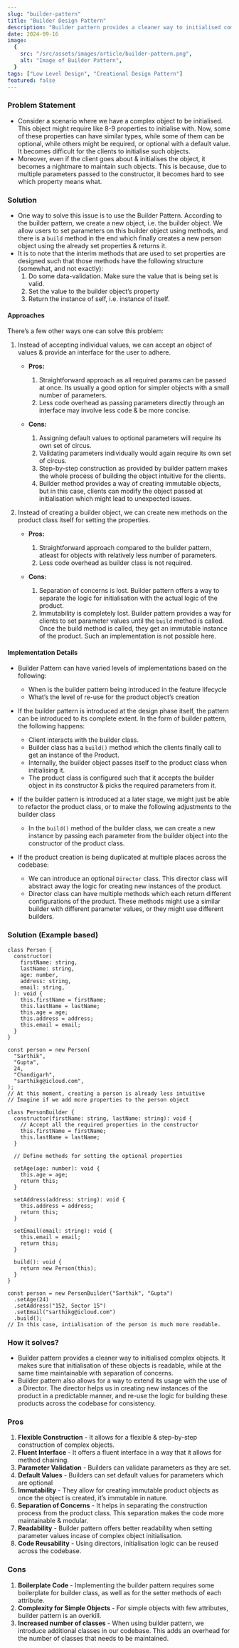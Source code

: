```yaml
---
slug: "builder-pattern"
title: "Builder Design Pattern"
description: "Builder pattern provides a cleaner way to initialised complex objects. It makes sure that initialisation of these objects is readable, while at the same time maintainable with separation of concerns."
date: 2024-09-16
image:
  {
    src: "/src/assets/images/article/builder-pattern.png",
    alt: "Image of Builder Pattern",
  }
tags: ["Low Level Design", "Creational Design Pattern"]
featured: false
---
```


### Problem Statement

- Consider a scenario where we have a complex object to be initialised. This object might require like 8-9 properties to initialise with. Now, some of these properties can have similar types, while some of them can be optional, while others might be required, or optional with a default value. It becomes difficult for the clients to initialise such objects.
- Moreover, even if the client goes about & initialises the object, it becomes a nightmare to maintain such objects. This is because, due to multiple parameters passed to the constructor, it becomes hard to see which property means what.

### Solution

- One way to solve this issue is to use the Builder Pattern. According to the builder pattern, we create a new object, i.e. the builder object. We allow users to set parameters on this builder object using methods, and there is a `build` method in the end which finally creates a new person object using the already set properties & returns it.
- It is to note that the interim methods that are used to set properties are designed such that those methods have the following structure (somewhat, and not exactly):
  1.  Do some data-validation. Make sure the value that is being set is valid.
  2.  Set the value to the builder object’s property
  3.  Return the instance of self, i.e. instance of itself.

#### Approaches

There’s a few other ways one can solve this problem:

1.  Instead of accepting individual values, we can accept an object of values & provide an interface for the user to adhere.

    - **Pros:**

      1. Straightforward approach as all required params can be passed at once. Its usually a good option for simpler objects with a small number of parameters.
      2. Less code overhead as passing parameters directly through an interface may involve less code & be more concise.

    - **Cons:**

      1. Assigning default values to optional parameters will require its own set of circus.
      2. Validating parameters individually would again require its own set of circus.
      3. Step-by-step construction as provided by builder pattern makes the whole process of building the object intuitive for the clients.
      4. Builder method provides a way of creating immutable objects, but in this case, clients can modify the object passed at initialisation which might lead to unexpected issues.

2.  Instead of creating a builder object, we can create new methods on the product class itself for setting the properties.

    - **Pros:**

      1. Straightforward approach compared to the builder pattern, atleast for objects with relatively less number of parameters.
      2. Less code overhead as builder class is not required.

    - **Cons:**

      1. Separation of concerns is lost. Builder pattern offers a way to separate the logic for initialisation with the actual logic of the product.
      2. Immutability is completely lost. Builder pattern provides a way for clients to set parameter values until the `build` method is called. Once the build method is called, they get an immutable instance of the product. Such an implementation is not possible here.

#### Implementation Details

- Builder Pattern can have varied levels of implementations based on the following:

  - When is the builder pattern being introduced in the feature lifecycle
  - What’s the level of re-use for the product object’s creation

- If the builder pattern is introduced at the design phase itself, the pattern can be introduced to its complete extent. In the form of builder pattern, the following happens:

  - Client interacts with the builder class.
  - Builder class has a `build()` method which the clients finally call to get an instance of the Product.
  - Internally, the builder object passes itself to the product class when initialising it.
  - The product class is configured such that it accepts the builder object in its constructor & picks the required parameters from it.

- If the builder pattern is introduced at a later stage, we might just be able to refactor the product class, or to make the following adjustments to the builder class
  - In the `build()` method of the builder class, we can create a new instance by passing each parameter from the builder object into the constructor of the product class.
- If the product creation is being duplicated at multiple places across the codebase:
  - We can introduce an optional `Director` class. This director class will abstract away the logic for creating new instances of the product.
  - Director class can have multiple methods which each return different configurations of the product. These methods might use a similar builder with different parameter values, or they might use different builders.

### Solution (Example based)

```tsx
class Person {
  constructor(
    firstName: string,
    lastName: string,
    age: number,
    address: string,
    email: string,
  ): void {
    this.firstName = firstName;
    this.lastName = lastName;
    this.age = age;
    this.address = address;
    this.email = email;
  }
}

const person = new Person(
  "Sarthik",
  "Gupta",
  24,
  "Chandigarh",
  "sarthikg@icloud.com",
);
// At this moment, creating a person is already less intuitive
// Imagine if we add more properties to the person object

class PersonBuilder {
  constructor(firstName: string, lastName: string): void {
    // Accept all the required properties in the constructor
    this.firstName = firstName;
    this.lastName = lastName;
  }

  // Define methods for setting the optional properties

  setAge(age: number): void {
    this.age = age;
    return this;
  }

  setAddress(address: string): void {
    this.address = address;
    return this;
  }

  setEmail(email: string): void {
    this.email = email;
    return this;
  }

  build(): void {
    return new Person(this);
  }
}

const person = new PersonBuilder("Sarthik", "Gupta")
  .setAge(24)
  .setAddress("152, Sector 15")
  .setEmail("sarthikg@icloud.com")
  .build();
// In this case, intialisation of the person is much more readable.
```

### How it solves?

- Builder pattern provides a cleaner way to initialised complex objects. It makes sure that initialisation of these objects is readable, while at the same time maintainable with separation of concerns.
- Builder pattern also allows for a way to extend its usage with the use of a Director. The director helps us in creating new instances of the product in a predictable manner, and re-use the logic for building these products across the codebase for consistency.

### Pros

1. **Flexible Construction** - It allows for a flexible & step-by-step construction of complex objects.
2. **Fluent Interface** - It offers a fluent interface in a way that it allows for method chaining.
3. **Parameter Validation** - Builders can validate parameters as they are set.
4. **Default Values** - Builders can set default values for parameters which are optional
5. **Immutability** - They allow for creating immutable product objects as once the object is created, it’s immutable in nature.
6. **Separation of Concerns** - It helps in separating the construction process from the product class. This separation makes the code more maintainable & modular.
7. **Readability** - Builder pattern offers better readability when setting parameter values incase of complex object initialisation.
8. **Code Reusability** - Using directors, initialisation logic can be reused across the codebase.

### Cons

1. **Boilerplate Code** - Implementing the builder pattern requires some boilerplate for builder class, as well as for the setter methods of each attribute.
2. **Complexity for Simple Objects** - For simple objects with few attributes, builder pattern is an overkill.
3. **Increased number of classes** - When using builder pattern, we introduce additional classes in our codebase. This adds an overhead for the number of classes that needs to be maintained.
